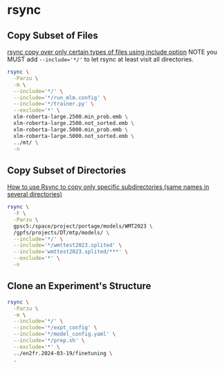 # rsync

## Copy Subset of Files

[rsync copy over only certain types of files using include option](https://stackoverflow.com/a/11111793)
NOTE you MUST add `--include='*/'` to let rsync at least visit all directories.

```sh
rsync \
  -Parzu \
  -m \
  --include='*/' \
  --include='*/run_mlm.config' \
  --include='*/trainer.py' \
  --exclude='*' \
  xlm-roberta-large.2500.min_prob.emb \
  xlm-roberta-large.2500.not_sorted.emb \
  xlm-roberta-large.5000.min_prob.emb \
  xlm-roberta-large.5000.not_sorted.emb \
  ../mt/ \
  -n
```

## Copy Subset of Directories

[How to use Rsync to copy only specific subdirectories (same names in several directories)](https://stackoverflow.com/questions/15687755/how-to-use-rsync-to-copy-only-specific-subdirectories-same-names-in-several-dir)

```sh
rsync \
  -F \
  -Parzu \
  gpsc5:/space/project/portage/models/WMT2023 \
  /gpfs/projects/DT/mtp/models/ \
  --include='*/' \
  --include='*/wmttest2023.splited' \
  --include='wmttest2023.splited/***' \
  --exclude='*' \
  -n
```

## Clone an Experiment's Structure

```sh
rsync \
  -Parzu \
  -m \
  --include='*/' \
  --include='*/expt_config' \
  --include='*/model_config.yaml' \
  --include='*/prep.sh' \
  --exclude='*' \
  ../en2fr.2024-03-19/finetuning \
  .
```
